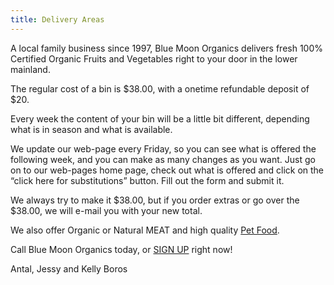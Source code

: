 ```yaml
---
title: Delivery Areas
---
```


A local family business since 1997, Blue Moon Organics delivers fresh 100% Certified Organic Fruits and Vegetables right to your door in the lower mainland.

The regular cost of a bin is $38.00, with a onetime refundable deposit of $20.

Every week the content of your bin will be a little bit different, depending what is in season and what is available.

We update our web-page every Friday, so you can see what is offered the following week, and you can make as many changes as you want. Just go on to our web-pages home page, check out what is offered and click on the “click here for substitutions” button. Fill out the form and submit it.

We always try to make it $38.00, but if you order extras or go over the $38.00, we will e-mail you with your new total.

We also offer Organic or Natural MEAT and high quality [Pet Food](/pet-food).

Call Blue Moon Organics today, or [SIGN UP](/sign-up) right now!

Antal, Jessy and Kelly Boros

